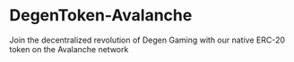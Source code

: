 # DegenToken-Avalanche
Join the decentralized revolution of Degen Gaming with our native ERC-20 token on the Avalanche network
